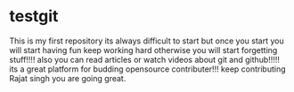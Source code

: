 # testgit
This is my first repository
its always difficult to start
but once you start you will start having fun
keep working hard otherwise you will start forgetting stuff!!!!
also you can read articles or watch videos about git and github!!!!!
its a great platform for budding opensource contributer!!!
keep contributing Rajat singh
you are going great.
